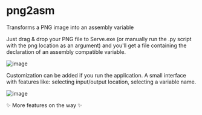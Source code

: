 # png2asm

Transforms a PNG image into an assembly variable

Just drag & drop your PNG file to Serve.exe (or manually run the .py script with the png location as an argument) and you'll get a file containing the declaration of an assembly compatible variable.

![image](https://user-images.githubusercontent.com/67052082/167021662-eedb0a66-96b2-4bad-b25d-7d9f127d7f32.png)

Customization can be added if you run the application. A small interface with features like: selecting input/output location, selecting a variable name.

![image](https://user-images.githubusercontent.com/67052082/174342907-130734f9-5171-4efa-a25b-bdafb266e9a1.png)

✨ More features on the way ✨
